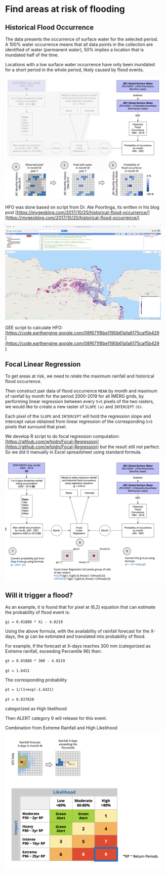 # Find areas at risk of flooding

## Historical Flood Occurrence

The data presents the occurrence of surface water for the selected period. A 100% water occurrence means that all data points in the collection are identified of water (permanent water), 50% implies a location that is inundated half of the time. 

Locations with a low surface water occurrence have only been inundated for a short period in the whole period, likely caused by flood events.

![Historical Flood Occurrence](./img/hfo.png)

HFO was done based on script from Dr. Ate Poortinga, its written in his blog post [https://mygeoblog.com/2017/10/20/historical-flood-occurrence/](https://mygeoblog.com/2017/10/20/historical-flood-occurrence/) 

![GEE Historical Flood Occurrence](./img/hfogee.png)

GEE script to calculate HFO: [https://code.earthengine.google.com/08f671f8be1190b61a1a6175caf5b429](https://code.earthengine.google.com/08f671f8be1190b61a1a6175caf5b429) 


## Focal Linear Regression

To get areas at risk, we need to relate the maximum rainfall and historical flood occurrence.

Then construct pair data of flood occurrence `MEAN` by month and maximum of rainfall by month for the period 2000-2019 for all IMERG grids, by performing linear regression between every `5×5` pixels of the two rasters, we would like to create a new raster of `SLOPE` `(a)` and `INTERCEPT` `(b)`.

Each pixel of the `SLOPE` and `INTERCEPT` will hold the regression slope and intercept value obtained from linear regression of the corresponding `5×5` pixels that surround that pixel.

We develop R script to do focal regression computation: [https://github.com/wfpidn/Focal-Regression](https://github.com/wfpidn/Focal-Regression) but the result still not perfect. So we did it manually in Excel spreadsheet using standard formula.

![Focal Linear Regression](./img/flr.png)


## Will it trigger a flood?

As an example, it is found that for pixel at (6,2) equation that can estimate the probability of flood event is:

	gi = 0.01888 * Xi - 4.0219

Using the above formula, with the availability of rainfall forecast for the X-days, the gi can be estimated and translated into probability of flood.

For example, if the forecast at X-days reaches 300 mm (categorized as Extreme rainfall, exceeding Percentile 96) then:

	gt = 0.01888 * 300 - 4.0219

	gt = 1.6421

The corresponding probability 

	pt = 1/(1+exp(-1.6421)
	
	pt = 0.837820

categorized as High likelihood

Then  ALERT category 9  will release for this event.

Combination from Extreme Rainfall and High Likelihood

![Alert](./img/alert.png)

